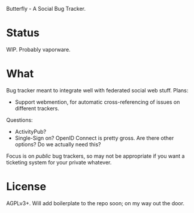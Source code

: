 Butterfly - A Social Bug Tracker.

# Status

WIP. Probably vaporware.

# What

Bug tracker meant to integrate well with federated social web stuff.
Plans:

* Support webmention, for automatic cross-referencing of issues on
  different trackers.

Questions:

* ActivityPub?
* Single-Sign on? OpenID Connect is pretty gross. Are there other
  options? Do we actually need this?

Focus is on *public* bug trackers, so may not be appropriate if you want
a ticketing system for your private whatever.

# License

AGPLv3+. Will add boilerplate to the repo soon; on my way out the door.
